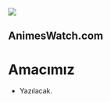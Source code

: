 ![](https://media.discordapp.net/attachments/893950758922383441/893953085997736116/morpembe.png)
## AnimesWatch.com

# Amacımız
- Yazılacak.

